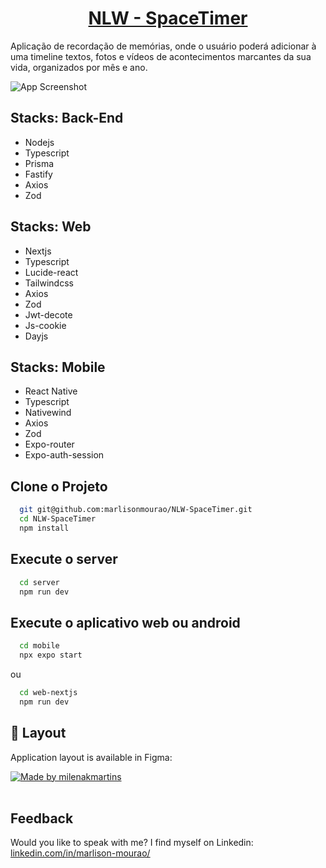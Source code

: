 <h1 align="center">
    <a href="#"> NLW - SpaceTimer </a>
</h1>

<p>
  Aplicação de recordação de memórias, onde o usuário poderá adicionar à uma timeline textos, fotos e vídeos de acontecimentos marcantes da sua vida, organizados por mês e ano.
</p>

![App Screenshot](.github/appcover.svg)

## Stacks: Back-End

- Nodejs
- Typescript
- Prisma
- Fastify
- Axios
- Zod

## Stacks: Web

- Nextjs
- Typescript
- Lucide-react
- Tailwindcss
- Axios
- Zod
- Jwt-decote
- Js-cookie
- Dayjs

## Stacks: Mobile

- React Native
- Typescript
- Nativewind
- Axios
- Zod
- Expo-router
- Expo-auth-session

## Clone o Projeto

```bash
  git git@github.com:marlisonmourao/NLW-SpaceTimer.git
  cd NLW-SpaceTimer
  npm install
```

## Execute o server

```bash
  cd server
  npm run dev
```

## Execute o aplicativo web ou android

```bash
  cd mobile
  npx expo start
```

ou

```bash
  cd web-nextjs
  npm run dev
```

## 🎨 Layout

Application layout is available in Figma:

<a href="https://www.figma.com/file/O7zglIXHvJdutu05rWrLmL/C%C3%A1psula-do-tempo-%E2%80%A2-Trilha-Ignite-(Community)-(Copy)?type=design&node-id=0-1&t=yIpPLL81sU5I0723-0">
  <img alt="Made by milenakmartins" src="https://img.shields.io/badge/Acessar%20Layout%20-Figma-%2304D361">
</a>

<br>
<br>

## Feedback

Would you like to speak with me? I find myself on Linkedin: [linkedin.com/in/marlison-mourao/](https://www.linkedin.com/in/marlison-mour%C3%A3o-8b1569218)
